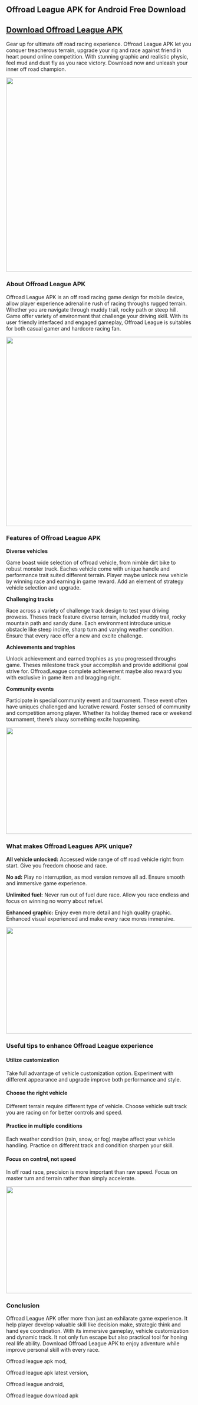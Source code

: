 ## Offroad League APK for Android Free Download

## [Download Offroad League APK](https://apkceo.io/en/offroad-league-apk)

Gear up for ultimate off road racing experience. Offroad League APK let you conquer treacherous terrain, upgrade your rig and race against friend in heart pound online competition. With stunning graphic and realistic physic, feel mud and dust fly as you race victory. Download now and unleash your inner off road champion.

<p><img src="https://static.modapkload.com/offroad-league-mod-apk-free.jpg" style="width: 526px;"></p>

### About Offroad League APK

Offroad League APK is an off road racing game design for mobile device, allow player experience adrenaline rush of racing throughs rugged terrain. Whether you are navigate through muddy trail, rocky path or steep hill. Game offer variety of environment that challenge your driving skill. With its user friendly interfaced and engaged gameplay, Offroad League is suitables for both casual gamer and hardcore racing fan.

<p><img src="https://static.modapkload.com/offroad-league-app-mod.png" style="width: 512px;"></p>

### Features of Offroad League APK

**Diverse vehicles**

Game boast wide selection of offroad vehicle, from nimble dirt bike to robust monster truck. Eaches vehicle come with unique handle and performance trait suited different terrain. Player maybe unlock new vehicle by winning race and earning in game reward. Add an element of strategy vehicle selection and upgrade.

**Challenging tracks**

Race across a variety of challenge track design to test your driving prowess. Theses track feature diverse terrain, included muddy trail, rocky mountain path and sandy dune. Each environment introduce unique obstacle like steep incline, sharp turn and varying weather condition. Ensure that every race offer a new and excite challenge.

**Achievements and trophies**

Unlock achievement and earned trophies as you progressed throughs game. Theses milestone track your accomplish and provide additional goal strive for. OffroadLeague complete achievement maybe also reward you with exclusive in game item and bragging right.

**Community events**

Participate in special community event and tournament. These event often have uniques challenged and lucrative reward. Foster sensed of community and competition among player. Whether its holiday themed race or weekend tournament, there’s alway something excite happening.

<p><img src="https://static.modapkload.com/offroad-league-apk-download.png" style="width: 512.5px; height: 288.649px;"></p>

### What makes Offroad Leagues APK unique?

**All vehicle unlocked:** Accessed wide range of off road vehicle right from start. Give you freedom choose and race.

**No ad:** Play no interruption, as mod version remove all ad. Ensure smooth and immersive game experience.

**Unlimited fuel:** Never run out of fuel dure race. Allow you race endless and focus on winning no worry about refuel.

**Enhanced graphic:** Enjoy even more detail and high quality graphic. Enhanced visual experienced and make every race mores immersive.

<p><img src="https://static.modapkload.com/offroad-league-apk-latest-version.png" style="width: 512.5px; height: 288.649px;"></p>

### Useful tips to enhance Offroad League experience

#### Utilize customization

Take full advantage of vehicle customization option. Experiment with different appearance and upgrade improve both performance and style.

#### Choose the right vehicle

Different terrain require different type of vehicle. Choose vehicle suit track you are racing on for better controls and speed.

#### Practice in multiple conditions

Each weather condition (rain, snow, or fog) maybe affect your vehicle handling. Practice on different track and condition sharpen your skill.

#### Focus on control, not speed

In off road race, precision is more important than raw speed. Focus on master turn and terrain rather than simply accelerate.

<p><img src="https://static.modapkload.com/offroad-league-mod-apk.png" style="width: 512.5px; height: 288.646px;"></p>

### Conclusion

Offroad League APK offer more than just an exhilarate game experience. It help player develop valuable skill like decision make, strategic think and hand eye coordination. With its immersive gameplay, vehicle customization and dynamic track. It not only fun escape but also practical tool for honing real life ability. Download Offroad League APK to enjoy adventure while improve personal skill with every race.

Offroad league apk mod,

Offroad league apk latest version,

Offroad league android,

Offroad league download apk
